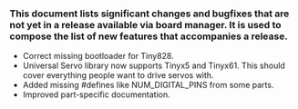 ### This document lists significant changes and bugfixes that are not yet in a release available via board manager. It is used to compose the list of new features that accompanies a release. 

* Correct missing bootloader for Tiny828. 
* Universal Servo library now supports Tinyx5 and Tinyx61. This should cover everything people want to drive servos with. 
* Added missing #defines like NUM_DIGITAL_PINS from some parts. 
* Improved part-specific documentation. 
